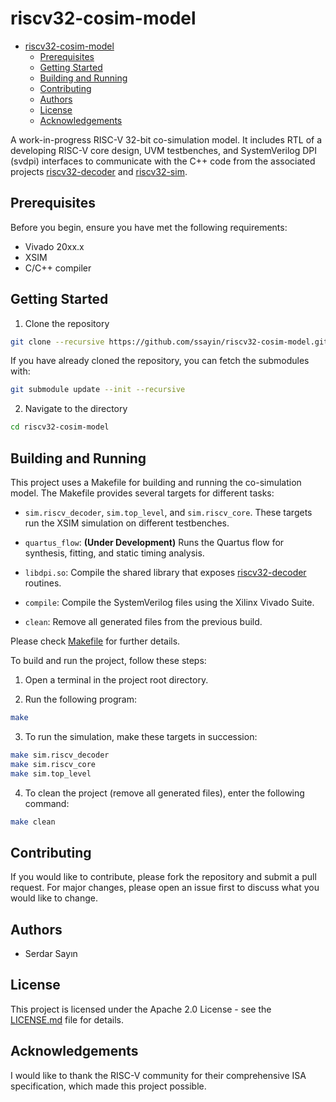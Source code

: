 # riscv32-cosim-model

<!--toc:start-->
- [riscv32-cosim-model](#riscv32-cosim-model)
  - [Prerequisites](#prerequisites)
  - [Getting Started](#getting-started)
  - [Building and Running](#building-and-running)
  - [Contributing](#contributing)
  - [Authors](#authors)
  - [License](#license)
  - [Acknowledgements](#acknowledgements)
<!--toc:end-->

A work-in-progress RISC-V 32-bit co-simulation model. It includes RTL of a developing RISC-V core design, UVM testbenches, and SystemVerilog DPI (svdpi) interfaces to communicate with the C++ code from the associated projects [riscv32-decoder](https://github.com/ssayin/riscv32-decoder.git) and [riscv32-sim](https://github.com/ssayin/riscv32-sim.git).

## Prerequisites

Before you begin, ensure you have met the following requirements: 
- Vivado 20xx.x
- XSIM
- C/C++ compiler

## Getting Started

1. Clone the repository

```sh
git clone --recursive https://github.com/ssayin/riscv32-cosim-model.git
```

If you have already cloned the repository, you can fetch the submodules with:

```sh
git submodule update --init --recursive
```

2. Navigate to the directory

```sh
cd riscv32-cosim-model
```

## Building and Running

This project uses a Makefile for building and running the co-simulation model. The Makefile provides several targets for different tasks:

- `sim.riscv_decoder`, `sim.top_level`, and `sim.riscv_core`. These targets run the XSIM simulation on different testbenches.

- `quartus_flow`: **(Under Development)** Runs the Quartus flow for synthesis, fitting, and static timing analysis.

- `libdpi.so`: Compile the shared library that exposes [riscv32-decoder](https://github.com/ssayin/riscv32-decoder.git) routines.

- `compile`: Compile the SystemVerilog files using the Xilinx Vivado Suite. 

- `clean`: Remove all generated files from the previous build.

Please check [Makefile](Makefile) for further details.

To build and run the project, follow these steps:

1. Open a terminal in the project root directory.

2. Run the following program:

```sh 
make
```

3. To run the simulation, make these targets in succession:

```sh
make sim.riscv_decoder
make sim.riscv_core
make sim.top_level
```

4. To clean the project (remove all generated files), enter the following command:

```sh
make clean
```

## Contributing

If you would like to contribute, please fork the repository and submit a pull request. For major changes, please open an issue first to discuss what you would like to change.

## Authors
- Serdar Sayın

## License

This project is licensed under the Apache 2.0 License - see the [LICENSE.md](LICENSE.md) file for details.

## Acknowledgements

I would like to thank the RISC-V community for their comprehensive ISA specification, which made this project possible.
